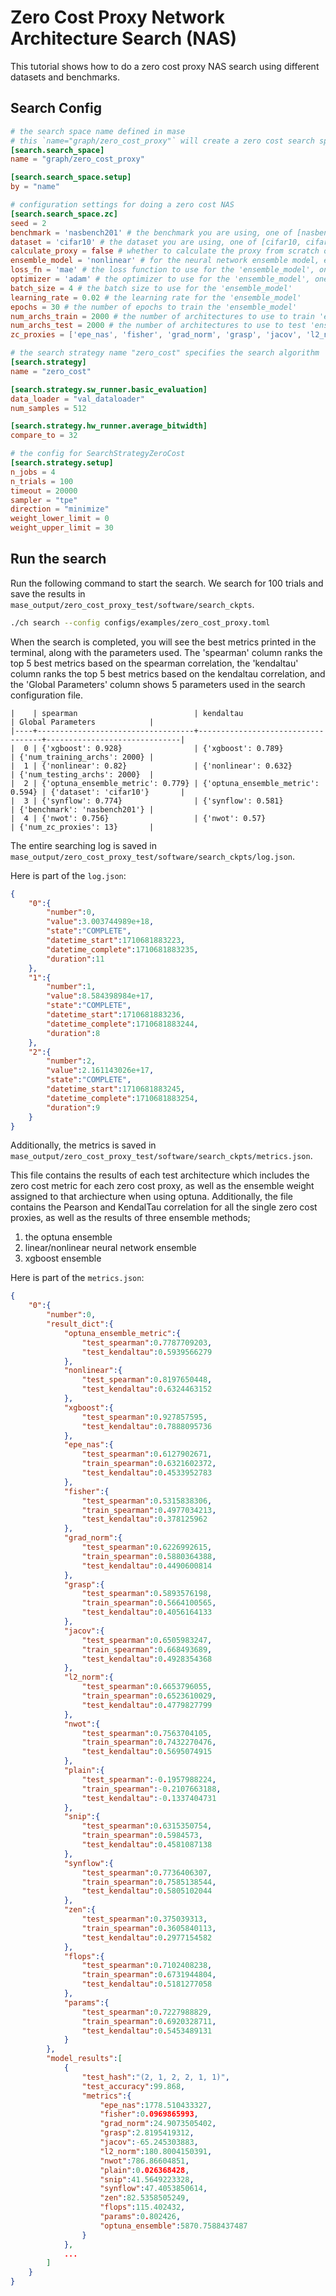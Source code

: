 # Zero Cost Proxy Network Architecture Search (NAS)

This tutorial shows how to do a zero cost proxy NAS search using different datasets and benchmarks.

## Search Config
```toml
# the search space name defined in mase
# this `name="graph/zero_cost_proxy"` will create a zero cost search space
[search.search_space]
name = "graph/zero_cost_proxy"

[search.search_space.setup]
by = "name"

# configuration settings for doing a zero cost NAS
[search.search_space.zc]
seed = 2
benchmark = 'nasbench201' # the benchmark you are using, one of [nasbench101, nasbench201, nasbench301]
dataset = 'cifar10' # the dataset you are using, one of [cifar10, cifar100]
calculate_proxy = false # whether to calculate the proxy from scratch or look them up from an api
ensemble_model = 'nonlinear' # for the neural network ensemble model, either 'linear' or 'nonlinear'
loss_fn = 'mae' # the loss function to use for the 'ensemble_model', one of [mse, mae, huber]
optimizer = 'adam' # the optimizer to use for the 'ensemble_model', one of [adam, adamW, rmsProp]
batch_size = 4 # the batch size to use for the 'ensemble_model'
learning_rate = 0.02 # the learning rate for the 'ensemble_model'
epochs = 30 # the number of epochs to train the 'ensemble_model'
num_archs_train = 2000 # the number of architectures to use to train 'ensemble_model'
num_archs_test = 2000 # the number of architectures to use to test 'ensemble_model'
zc_proxies = ['epe_nas', 'fisher', 'grad_norm', 'grasp', 'jacov', 'l2_norm', 'nwot', 'plain', 'snip', 'synflow', 'zen', 'flops', 'params'] # the zero cost proxies to evaluate

# the search strategy name "zero_cost" specifies the search algorithm
[search.strategy]
name = "zero_cost"

[search.strategy.sw_runner.basic_evaluation]
data_loader = "val_dataloader"
num_samples = 512

[search.strategy.hw_runner.average_bitwidth]
compare_to = 32

# the config for SearchStrategyZeroCost
[search.strategy.setup]
n_jobs = 4
n_trials = 100
timeout = 20000
sampler = "tpe"
direction = "minimize"
weight_lower_limit = 0
weight_upper_limit = 30
```

## Run the search
Run the following command to start the search. We search for 100 trials and save the results in `mase_output/zero_cost_proxy_test/software/search_ckpts`.

```bash
./ch search --config configs/examples/zero_cost_proxy.toml
```

When the search is completed, you will see the best metrics printed in the terminal, along with the parameters used. 
The 'spearman' column ranks the top 5 best metrics based on the spearman correlation, the 'kendaltau' column ranks the top 5 best metrics based on the kendaltau correlation, and the 'Global Parameters' column shows 5 parameters used in the search configuration file. 

```text
|    | spearman                          | kendaltau                         | Global Parameters            |
|----+-----------------------------------+-----------------------------------+------------------------------|
|  0 | {'xgboost': 0.928}                | {'xgboost': 0.789}                | {'num_training_archs': 2000} |
|  1 | {'nonlinear': 0.82}               | {'nonlinear': 0.632}              | {'num_testing_archs': 2000}  |
|  2 | {'optuna_ensemble_metric': 0.779} | {'optuna_ensemble_metric': 0.594} | {'dataset': 'cifar10'}       |
|  3 | {'synflow': 0.774}                | {'synflow': 0.581}                | {'benchmark': 'nasbench201'} |
|  4 | {'nwot': 0.756}                   | {'nwot': 0.57}                    | {'num_zc_proxies': 13}       |
```

The entire searching log is saved in `mase_output/zero_cost_proxy_test/software/search_ckpts/log.json`.

Here is part of the `log.json`:

```json
{
    "0":{
        "number":0,
        "value":3.003744989e+18,
        "state":"COMPLETE",
        "datetime_start":1710681883223,
        "datetime_complete":1710681883235,
        "duration":11
    },
    "1":{
        "number":1,
        "value":8.584398984e+17,
        "state":"COMPLETE",
        "datetime_start":1710681883236,
        "datetime_complete":1710681883244,
        "duration":8
    },
    "2":{
        "number":2,
        "value":2.161143026e+17,
        "state":"COMPLETE",
        "datetime_start":1710681883245,
        "datetime_complete":1710681883254,
        "duration":9
    }
}
```

Additionally, the metrics is saved in `mase_output/zero_cost_proxy_test/software/search_ckpts/metrics.json`.

This file contains the results of each test architecture which includes the zero cost metric for each zero cost proxy, as well as the ensemble weight assigned to that archiecture when using optuna. Additionally, the file contains the Pearson and KendalTau correlation for all the single zero cost proxies, as well as the results of three ensemble methods; 
1. the optuna ensemble
2. linear/nonlinear neural network ensemble
3. xgboost ensemble

Here is part of the `metrics.json`:

```json
{
    "0":{
        "number":0,
        "result_dict":{
            "optuna_ensemble_metric":{
                "test_spearman":0.7787709203,
                "test_kendaltau":0.5939566279
            },
            "nonlinear":{
                "test_spearman":0.8197650448,
                "test_kendaltau":0.6324463152
            },
            "xgboost":{
                "test_spearman":0.927857595,
                "test_kendaltau":0.7888095736
            },
            "epe_nas":{
                "test_spearman":0.6127902671,
                "train_spearman":0.6321602372,
                "test_kendaltau":0.4533952783
            },
            "fisher":{
                "test_spearman":0.5315838306,
                "train_spearman":0.4977034213,
                "test_kendaltau":0.378125962
            },
            "grad_norm":{
                "test_spearman":0.6226992615,
                "train_spearman":0.5880364388,
                "test_kendaltau":0.4490600814
            },
            "grasp":{
                "test_spearman":0.5893576198,
                "train_spearman":0.5664100565,
                "test_kendaltau":0.4056164133
            },
            "jacov":{
                "test_spearman":0.6505983247,
                "train_spearman":0.668493689,
                "test_kendaltau":0.4928354368
            },
            "l2_norm":{
                "test_spearman":0.6653796055,
                "train_spearman":0.6523610029,
                "test_kendaltau":0.4779827799
            },
            "nwot":{
                "test_spearman":0.7563704105,
                "train_spearman":0.7432270476,
                "test_kendaltau":0.5695074915
            },
            "plain":{
                "test_spearman":-0.1957988224,
                "train_spearman":-0.2107663188,
                "test_kendaltau":-0.1337404731
            },
            "snip":{
                "test_spearman":0.6315350754,
                "train_spearman":0.5984573,
                "test_kendaltau":0.4581087138
            },
            "synflow":{
                "test_spearman":0.7736406307,
                "train_spearman":0.7585138544,
                "test_kendaltau":0.5805102044
            },
            "zen":{
                "test_spearman":0.375039313,
                "train_spearman":0.3605840113,
                "test_kendaltau":0.2977154582
            },
            "flops":{
                "test_spearman":0.7102408238,
                "train_spearman":0.6731944804,
                "test_kendaltau":0.5181277058
            },
            "params":{
                "test_spearman":0.7227988829,
                "train_spearman":0.6920328711,
                "test_kendaltau":0.5453489131
            }
        },
        "model_results":[
            {
                "test_hash":"(2, 1, 2, 2, 1, 1)",
                "test_accuracy":99.868,
                "metrics":{
                    "epe_nas":1778.510433327,
                    "fisher":0.0969865993,
                    "grad_norm":24.9073505402,
                    "grasp":2.8195419312,
                    "jacov":-65.245303883,
                    "l2_norm":180.8004150391,
                    "nwot":786.86604851,
                    "plain":0.026368428,
                    "snip":41.5649223328,
                    "synflow":47.4053850614,
                    "zen":82.5358505249,
                    "flops":115.402432,
                    "params":0.802426,
                    "optuna_ensemble":5870.7588437487
                }
            },
            ...
        ]
    }
}
```
